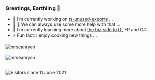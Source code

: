 ### Greetings, Earthling 👋

- 🔭 I’m currently working on [ts-unused-exports](https://github.com/pzavolinsky/ts-unused-exports) ...
- 👯 🤔 We can always use some more help with that ...
- 🌱 I’m currently learning more about [the biz side to IT](https://www.cio.com/), FP and C#...
- ⚡ Fun fact: I enjoy cooking new things ...

<!--
**mrseanryan/mrseanryan** is a ✨ _special_ ✨ repository because its `README.md` (this file) appears on your GitHub profile.

Here are some ideas to get you started:

- 🔭 I’m currently working on ...
- 🌱 I’m currently learning ...
- 👯 I’m looking to collaborate on ...
- 🤔 I’m looking for help with ...
- 💬 Ask me about ...
- 📫 How to reach me: ...
- 😄 Pronouns: ...
- ⚡ Fun fact: ...
-->

<div>
  <img align="center" src="https://github-readme-stats.vercel.app/api?username=mrseanryan&show_icons=true&theme=dark" alt="mrseanryan" />
<div/>
<br />
  
<div>
  <img align="center" src="https://github-readme-stats.vercel.app/api/top-langs/?username=mrseanryan&layout=compact&hide=html&theme=dark" alt="mrseanryan" />
<div/>
<br />

![Visitors since 11 June 2021](http://estruyf-github.azurewebsites.net/api/VisitorHit?user=mrseanryan&repo=mrseanryan&countColor=%237B1E7A)
